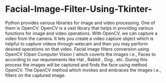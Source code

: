 # Facial-Image-Filter-Using-Tkinter-

Python provides various libraries for image and video processing. One 
of them is OpenCV. OpenCV is a vast library that helps in providing 
various functions for image and video operations.
With OpenCV, we can capture a video from the camera. It lets you 
create a video capture object which is helpful to capture videos 
through webcam and then you may perform desired operations on that 
video.
Facial image filters conversion using OpenCV (Open Computer 
Vision ) which coverts the images i.e., Faces to according to our 
requirements like Hat , Rabbit , Dog , etc.
During this process the images will be captured and finds the face 
using method OpenCV.
The OpenCV method which invokes and embraces the images i.e., 
filters on the captured image.
